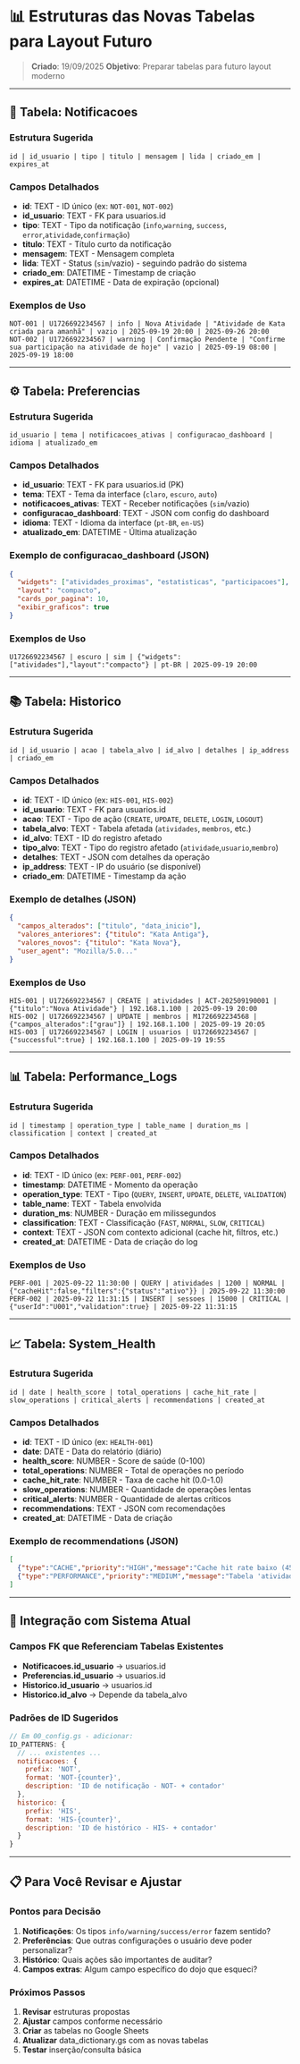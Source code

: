 # 📊 Estruturas das Novas Tabelas para Layout Futuro

> **Criado**: 19/09/2025
> **Objetivo**: Preparar tabelas para futuro layout moderno

---

## 🔔 **Tabela: Notificacoes**

### **Estrutura Sugerida**
```
id | id_usuario | tipo | titulo | mensagem | lida | criado_em | expires_at
```

### **Campos Detalhados**
- **id**: TEXT - ID único (ex: `NOT-001`, `NOT-002`)
- **id_usuario**: TEXT - FK para usuarios.id
- **tipo**: TEXT - Tipo da notificação (`info`,`warning`, `success`, `error`,`atividade`,`confirmação`)
- **titulo**: TEXT - Título curto da notificação
- **mensagem**: TEXT - Mensagem completa
- **lida**: TEXT - Status (`sim`/vazio) - seguindo padrão do sistema
- **criado_em**: DATETIME - Timestamp de criação
- **expires_at**: DATETIME - Data de expiração (opcional)

### **Exemplos de Uso**
```
NOT-001 | U1726692234567 | info | Nova Atividade | "Atividade de Kata criada para amanhã" | vazio | 2025-09-19 20:00 | 2025-09-26 20:00
NOT-002 | U1726692234567 | warning | Confirmação Pendente | "Confirme sua participação na atividade de hoje" | vazio | 2025-09-19 08:00 | 2025-09-19 18:00
```

---

## ⚙️ **Tabela: Preferencias**

### **Estrutura Sugerida**
```
id_usuario | tema | notificacoes_ativas | configuracao_dashboard | idioma | atualizado_em
```

### **Campos Detalhados**
- **id_usuario**: TEXT - FK para usuarios.id (PK)
- **tema**: TEXT - Tema da interface (`claro`, `escuro`, `auto`)
- **notificacoes_ativas**: TEXT - Receber notificações (`sim`/vazio)
- **configuracao_dashboard**: TEXT - JSON com config do dashboard
- **idioma**: TEXT - Idioma da interface (`pt-BR`, `en-US`)
- **atualizado_em**: DATETIME - Última atualização

### **Exemplo de configuracao_dashboard (JSON)**
```json
{
  "widgets": ["atividades_proximas", "estatisticas", "participacoes"],
  "layout": "compacto",
  "cards_por_pagina": 10,
  "exibir_graficos": true
}
```

### **Exemplos de Uso**
```
U1726692234567 | escuro | sim | {"widgets":["atividades"],"layout":"compacto"} | pt-BR | 2025-09-19 20:00
```

---

## 📚 **Tabela: Historico**

### **Estrutura Sugerida**
```
id | id_usuario | acao | tabela_alvo | id_alvo | detalhes | ip_address | criado_em
```

### **Campos Detalhados**
- **id**: TEXT - ID único (ex: `HIS-001`, `HIS-002`)
- **id_usuario**: TEXT - FK para usuarios.id
- **acao**: TEXT - Tipo de ação (`CREATE`, `UPDATE`, `DELETE`, `LOGIN`, `LOGOUT`)
- **tabela_alvo**: TEXT - Tabela afetada (`atividades`, `membros`, etc.)
- **id_alvo**: TEXT - ID do registro afetado
- **tipo_alvo**: TEXT - Tipo do registro afetado (`atividade`,`usuario`,`membro`)
- **detalhes**: TEXT - JSON com detalhes da operação
- **ip_address**: TEXT - IP do usuário (se disponível)
- **criado_em**: DATETIME - Timestamp da ação

### **Exemplo de detalhes (JSON)**
```json
{
  "campos_alterados": ["titulo", "data_inicio"],
  "valores_anteriores": {"titulo": "Kata Antiga"},
  "valores_novos": {"titulo": "Kata Nova"},
  "user_agent": "Mozilla/5.0..."
}
```

### **Exemplos de Uso**
```
HIS-001 | U1726692234567 | CREATE | atividades | ACT-202509190001 | {"titulo":"Nova Atividade"} | 192.168.1.100 | 2025-09-19 20:00
HIS-002 | U1726692234567 | UPDATE | membros | M1726692234568 | {"campos_alterados":["grau"]} | 192.168.1.100 | 2025-09-19 20:05
HIS-003 | U1726692234567 | LOGIN | usuarios | U1726692234567 | {"successful":true} | 192.168.1.100 | 2025-09-19 19:55
```

---

## 📊 **Tabela: Performance_Logs**

### **Estrutura Sugerida**
```
id | timestamp | operation_type | table_name | duration_ms | classification | context | created_at
```

### **Campos Detalhados**
- **id**: TEXT - ID único (ex: `PERF-001`, `PERF-002`)
- **timestamp**: DATETIME - Momento da operação
- **operation_type**: TEXT - Tipo (`QUERY`, `INSERT`, `UPDATE`, `DELETE`, `VALIDATION`)
- **table_name**: TEXT - Tabela envolvida
- **duration_ms**: NUMBER - Duração em milissegundos
- **classification**: TEXT - Classificação (`FAST`, `NORMAL`, `SLOW`, `CRITICAL`)
- **context**: TEXT - JSON com contexto adicional (cache hit, filtros, etc.)
- **created_at**: DATETIME - Data de criação do log

### **Exemplos de Uso**
```
PERF-001 | 2025-09-22 11:30:00 | QUERY | atividades | 1200 | NORMAL | {"cacheHit":false,"filters":{"status":"ativo"}} | 2025-09-22 11:30:00
PERF-002 | 2025-09-22 11:31:15 | INSERT | sessoes | 15000 | CRITICAL | {"userId":"U001","validation":true} | 2025-09-22 11:31:15
```

---

## 📈 **Tabela: System_Health**

### **Estrutura Sugerida**
```
id | date | health_score | total_operations | cache_hit_rate | slow_operations | critical_alerts | recommendations | created_at
```

### **Campos Detalhados**
- **id**: TEXT - ID único (ex: `HEALTH-001`)
- **date**: DATE - Data do relatório (diário)
- **health_score**: NUMBER - Score de saúde (0-100)
- **total_operations**: NUMBER - Total de operações no período
- **cache_hit_rate**: NUMBER - Taxa de cache hit (0.0-1.0)
- **slow_operations**: NUMBER - Quantidade de operações lentas
- **critical_alerts**: NUMBER - Quantidade de alertas críticos
- **recommendations**: TEXT - JSON com recomendações
- **created_at**: DATETIME - Data de criação

### **Exemplo de recommendations (JSON)**
```json
[
  {"type":"CACHE","priority":"HIGH","message":"Cache hit rate baixo (45%). Considere aumentar TTL."},
  {"type":"PERFORMANCE","priority":"MEDIUM","message":"Tabela 'atividades' com muitas operações lentas."}
]
```

---

## 🔧 **Integração com Sistema Atual**

### **Campos FK que Referenciam Tabelas Existentes**
- **Notificacoes.id_usuario** → usuarios.id
- **Preferencias.id_usuario** → usuarios.id
- **Historico.id_usuario** → usuarios.id
- **Historico.id_alvo** → Depende da tabela_alvo

### **Padrões de ID Sugeridos**
```javascript
// Em 00_config.gs - adicionar:
ID_PATTERNS: {
  // ... existentes ...
  notificacoes: {
    prefix: 'NOT',
    format: 'NOT-{counter}',
    description: 'ID de notificação - NOT- + contador'
  },
  historico: {
    prefix: 'HIS',
    format: 'HIS-{counter}',
    description: 'ID de histórico - HIS- + contador'
  }
}
```

---

## 📋 **Para Você Revisar e Ajustar**

### **Pontos para Decisão**
1. **Notificações**: Os tipos `info/warning/success/error` fazem sentido?
2. **Preferências**: Que outras configurações o usuário deve poder personalizar?
3. **Histórico**: Quais ações são importantes de auditar?
4. **Campos extras**: Algum campo específico do dojo que esqueci?

### **Próximos Passos**
1. **Revisar** estruturas propostas
2. **Ajustar** campos conforme necessário
3. **Criar** as tabelas no Google Sheets
4. **Atualizar** data_dictionary.gs com as novas tabelas
5. **Testar** inserção/consulta básica